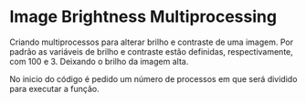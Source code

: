 # Image Brightness Multiprocessing

Criando multiprocessos para alterar brilho e contraste de uma imagem.
Por padrão as variáveis de brilho e contraste estão definidas, respectivamente, com 100 e 3. Deixando o brilho da imagem alta. 

No inicio do código é pedido um número de processos em que será dividido para executar a função.
